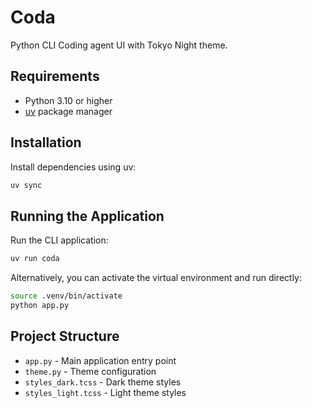 # Coda

Python CLI Coding agent UI with Tokyo Night theme.

## Requirements

- Python 3.10 or higher
- [uv](https://docs.astral.sh/uv/) package manager

## Installation

Install dependencies using uv:

```bash
uv sync
```

## Running the Application

Run the CLI application:

```bash
uv run coda
```

Alternatively, you can activate the virtual environment and run directly:

```bash
source .venv/bin/activate
python app.py
```

## Project Structure

- `app.py` - Main application entry point
- `theme.py` - Theme configuration
- `styles_dark.tcss` - Dark theme styles
- `styles_light.tcss` - Light theme styles